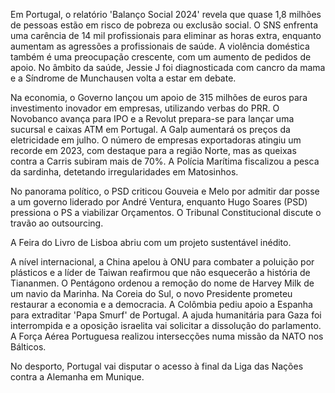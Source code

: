 Em Portugal, o relatório 'Balanço Social 2024' revela que quase 1,8 milhões de pessoas estão em risco de pobreza ou exclusão social. O SNS enfrenta uma carência de 14 mil profissionais para eliminar as horas extra, enquanto aumentam as agressões a profissionais de saúde. A violência doméstica também é uma preocupação crescente, com um aumento de pedidos de apoio. No âmbito da saúde, Jessie J foi diagnosticada com cancro da mama e a Síndrome de Munchausen volta a estar em debate.

Na economia, o Governo lançou um apoio de 315 milhões de euros para investimento inovador em empresas, utilizando verbas do PRR. O Novobanco avança para IPO e a Revolut prepara-se para lançar uma sucursal e caixas ATM em Portugal. A Galp aumentará os preços da eletricidade em julho. O número de empresas exportadoras atingiu um recorde em 2023, com destaque para a região Norte, mas as queixas contra a Carris subiram mais de 70%. A Polícia Marítima fiscalizou a pesca da sardinha, detetando irregularidades em Matosinhos.

No panorama político, o PSD criticou Gouveia e Melo por admitir dar posse a um governo liderado por André Ventura, enquanto Hugo Soares (PSD) pressiona o PS a viabilizar Orçamentos. O Tribunal Constitucional discute o travão ao outsourcing.

A Feira do Livro de Lisboa abriu com um projeto sustentável inédito.

A nível internacional, a China apelou à ONU para combater a poluição por plásticos e a líder de Taiwan reafirmou que não esquecerão a história de Tiananmen. O Pentágono ordenou a remoção do nome de Harvey Milk de um navio da Marinha. Na Coreia do Sul, o novo Presidente prometeu restaurar a economia e a democracia. A Colômbia pediu apoio a Espanha para extraditar 'Papa Smurf' de Portugal. A ajuda humanitária para Gaza foi interrompida e a oposição israelita vai solicitar a dissolução do parlamento. A Força Aérea Portuguesa realizou intersecções numa missão da NATO nos Bálticos.

No desporto, Portugal vai disputar o acesso à final da Liga das Nações contra a Alemanha em Munique.